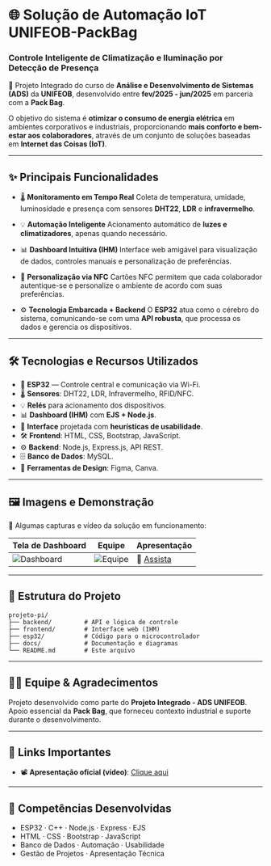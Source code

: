 # 🌐 Solução de Automação IoT UNIFEOB-PackBag

### Controle Inteligente de Climatização e Iluminação por Detecção de Presença

🚀 Projeto Integrado do curso de **Análise e Desenvolvimento de Sistemas (ADS)** da **UNIFEOB**, desenvolvido entre **fev/2025 - jun/2025** em parceria com a **Pack Bag**.

O objetivo do sistema é **otimizar o consumo de energia elétrica** em ambientes corporativos e industriais, proporcionando **mais conforto e bem-estar aos colaboradores**, através de um conjunto de soluções baseadas em **Internet das Coisas (IoT)**.

---

## ✨ Principais Funcionalidades

* 🌡️ **Monitoramento em Tempo Real**
  Coleta de temperatura, umidade, luminosidade e presença com sensores **DHT22**, **LDR** e **infravermelho**.

* 💡 **Automação Inteligente**
  Acionamento automático de **luzes e climatizadores**, apenas quando necessário.

* 📊 **Dashboard Intuitiva (IHM)**
  Interface web amigável para visualização de dados, controles manuais e personalização de preferências.

* 🪪 **Personalização via NFC**
  Cartões NFC permitem que cada colaborador autentique-se e personalize o ambiente de acordo com suas preferências.

* ⚙️ **Tecnologia Embarcada + Backend**
  O **ESP32** atua como o cérebro do sistema, comunicando-se com uma **API robusta**, que processa os dados e gerencia os dispositivos.

---

## 🛠️ Tecnologias e Recursos Utilizados

* 🔌 **ESP32** — Controle central e comunicação via Wi-Fi.
* 🌡️ **Sensores**: DHT22, LDR, Infravermelho, RFID/NFC.
* 💡 **Relés** para acionamento dos dispositivos.
* 📊 **Dashboard (IHM)** com **EJS + Node.js**.
* 🎨 **Interface** projetada com **heurísticas de usabilidade**.
* 🛠️ **Frontend**: HTML, CSS, Bootstrap, JavaScript.
* ⚙️ **Backend**: Node.js, Express.js, API REST.
* 🗄️ **Banco de Dados**: MySQL.
* 📐 **Ferramentas de Design**: Figma, Canva.

---

## 🖼️ Imagens e Demonstração

📸 Algumas capturas e vídeo da solução em funcionamento:

| Tela de Dashboard              | Equipe              | Apresentação                             |
| ------------------------------ | ----------------------------- | -------------------------------------------------- |
| ![Dashboard](https://media.licdn.com/dms/image/v2/D4E2DAQEfrjX_bMUbmw/profile-treasury-image-shrink_1280_1280/B4EZc3Kf3gGcAQ-/0/1748977189480?e=1758657600&v=beta&t=hfNY7Jt4SNA79NLxjMIzfi1ZZuXjQnlpOACMd5EbOqc) | ![Equipe](https://media.licdn.com/dms/image/v2/D4E2DAQGsEs3aaKMpRg/profile-treasury-image-shrink_800_800/B4EZc2wqRFH0AY-/0/1748970415921?e=1758657600&v=beta&t=lEZ9ZhcdTaRIF7M68FEzJ_xNPZ3HuTDsGOaTCE6OyVU) | 🎥 [Assista](https://www.youtube.com/watch?v=wPy8nWQw5O4) |

---

## 📂 Estrutura do Projeto

```
projeto-pi/
├── backend/         # API e lógica de controle
├── frontend/        # Interface web (IHM)
├── esp32/           # Código para o microcontrolador
├── docs/            # Documentação e diagramas
└── README.md        # Este arquivo
```

---

## 👨‍💻 Equipe & Agradecimentos

Projeto desenvolvido como parte do **Projeto Integrado - ADS UNIFEOB**.
Apoio essencial da **Pack Bag**, que forneceu contexto industrial e suporte durante o desenvolvimento.

---

## 🔗 Links Importantes

* 📽️ **Apresentação oficial (vídeo)**: [Clique aqui](https://lnkd.in/eqsAqZrA)

---

## 🚀 Competências Desenvolvidas

* ESP32 · C++ · Node.js · Express · EJS
* HTML · CSS · Bootstrap · JavaScript
* Banco de Dados · Automação · Usabilidade
* Gestão de Projetos · Apresentação Técnica
